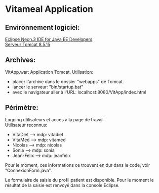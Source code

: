 Vitameal Application
====================

Environnement logiciel:
-----------------------
[Eclipse Neon.3 IDE for Java EE Developers](http://www.eclipse.org/downloads/eclipse-packages/)  
[Serveur Tomcat 8.5.15](http://tomcat.apache.org/download-80.cgi#8.5.15)  

Archives:
---------
VitApp.war: Application Tomcat. Utilisation:  
- placer l'archive dans le dossier "webapps" de Tomcat.  
- lancer le serveur: "bin/startup.bat"  
- avec le navigateur aller à l'URL: localhost:8080/VitApp/index.html

Périmètre:
----------
Logging utilisateurs et accès à la page de travail.  
Utilisateur reconnus:
- VitaDiet --> mdp: vitadiet
- VitaMed  --> mdp: vitamed
- Nicolas  --> mdp: nicolas
- Sonia    --> mdp: sonia
- Jean-Felix --> mdp: jeanfelix  

Pour le moment, ces  informations ce trouvent en dur dans le code, voir "ConnexionForm.java".

Le formulaire de saisie du profil patient est disponible. Pour le moment le résultat de la saisie est renvoyé dans la console Eclipse.
